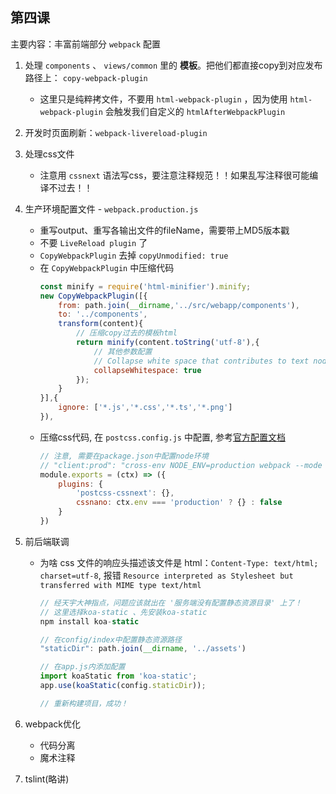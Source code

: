 ## 第四课

主要内容：丰富前端部分 `webpack` 配置

1. 处理 `components` 、 `views/common` 里的 **模板**。把他们都直接copy到对应发布路径上： `copy-webpack-plugin`
    - 这里只是纯粹拷文件，不要用 `html-webpack-plugin` ，因为使用 `html-webpack-plugin` 会触发我们自定义的 `htmlAfterWebpackPlugin`
2. 开发时页面刷新：`webpack-livereload-plugin`
3. 处理css文件
    - 注意用 `cssnext` 语法写css，要注意注释规范！！如果乱写注释很可能编译不过去！！
4. 生产环境配置文件 - `webpack.production.js`
    - 重写output、重写各输出文件的fileName，需要带上MD5版本戳
    - 不要 `LiveReload plugin` 了
    - `CopyWebpackPlugin` 去掉 `copyUnmodified: true`
    - 在 `CopyWebpackPlugin` 中压缩代码
        ```js
        const minify = require('html-minifier').minify;
        new CopyWebpackPlugin([{
            from: path.join(__dirname,'../src/webapp/components'),
            to: '../components',
            transform(content){
                // 压缩copy过去的模板html
                return minify(content.toString('utf-8'),{ 
                    // 其他参数配置
                    // Collapse white space that contributes to text nodes in a document tree
                    collapseWhitespace: true 
                }); 
            }
        }],{
            ignore: ['*.js','*.css','*.ts','*.png']
        }),
        ```
    - 压缩css代码, 在 `postcss.config.js` 中配置, 参考[官方配置文档](https://github.com/michael-ciniawsky/postcss-load-config)
        ```js
        // 注意, 需要在package.json中配置node环境
        // "client:prod": "cross-env NODE_ENV=production webpack --mode production",
        module.exports = (ctx) => ({
            plugins: {
                'postcss-cssnext': {},
                cssnano: ctx.env === 'production' ? {} : false
            }
        })
        ```
5. 前后端联调
    - 为啥 css 文件的响应头描述该文件是 html：`Content-Type: text/html; charset=utf-8`, 报错 `Resource interpreted as Stylesheet but transferred with MIME type text/html`
        ```js
        // 经天宇大神指点，问题应该就出在 '服务端没有配置静态资源目录' 上了！
        // 这里选择koa-static 、先安装koa-static
        npm install koa-static

        // 在config/index中配置静态资源路径
        "staticDir": path.join(__dirname, '../assets')

        // 在app.js内添加配置
        import koaStatic from 'koa-static';
        app.use(koaStatic(config.staticDir));

        // 重新构建项目，成功！
        ```

6. webpack优化
    - 代码分离
    - 魔术注释

7. tslint(略讲)
